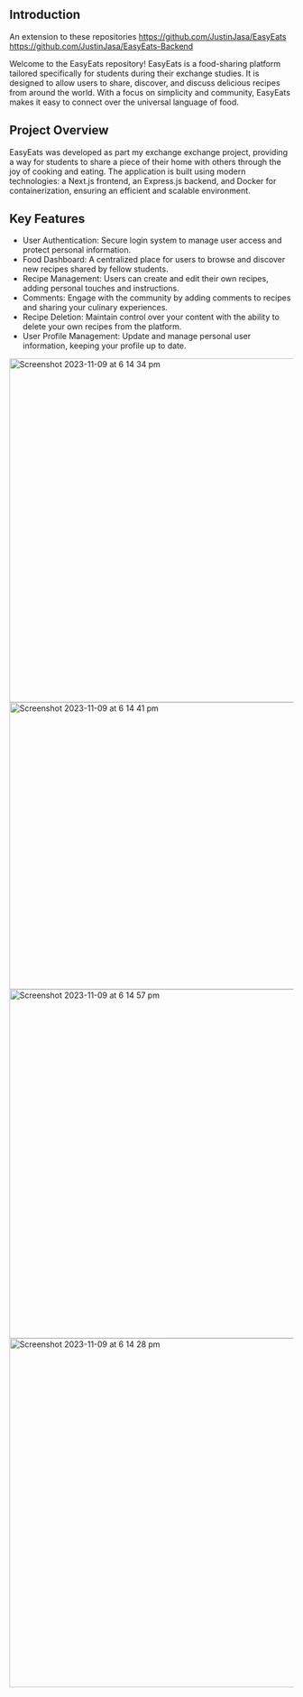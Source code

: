 ## Introduction

An extension to these repositories
https://github.com/JustinJasa/EasyEats
https://github.com/JustinJasa/EasyEats-Backend

Welcome to the EasyEats repository! EasyEats is a food-sharing platform tailored specifically for students during their exchange studies. It is designed to allow users to share, discover, and discuss delicious recipes from around the world. With a focus on simplicity and community, EasyEats makes it easy to connect over the universal language of food.

## Project Overview
EasyEats was developed as part my exchange exchange project, providing a way for students to share a piece of their home with others through the joy of cooking and eating. The application is built using modern technologies: a Next.js frontend, an Express.js backend, and Docker for containerization, ensuring an efficient and scalable environment.

## Key Features
- User Authentication: Secure login system to manage user access and protect personal information.
- Food Dashboard: A centralized place for users to browse and discover new recipes shared by fellow students.
- Recipe Management: Users can create and edit their own recipes, adding personal touches and instructions.
- Comments: Engage with the community by adding comments to recipes and sharing your culinary experiences.
- Recipe Deletion: Maintain control over your content with the ability to delete your own recipes from the platform.
- User Profile Management: Update and manage personal user information, keeping your profile up to date.

<img width="610" alt="Screenshot 2023-11-09 at 6 14 34 pm" src="https://github.com/JustinJasa/EasyEats-2.0/assets/67536354/07db2aca-3c1d-4b23-a02a-a4784f592fd5">
<img width="509" alt="Screenshot 2023-11-09 at 6 14 41 pm" src="https://github.com/JustinJasa/EasyEats-2.0/assets/67536354/76a066a5-6f2a-4bb2-8570-23cce9479125">
<img width="619" alt="Screenshot 2023-11-09 at 6 14 57 pm" src="https://github.com/JustinJasa/EasyEats-2.0/assets/67536354/d563475f-278e-4afc-8b50-b43abbae3c93">
<img width="619" alt="Screenshot 2023-11-09 at 6 14 28 pm" src="https://github.com/JustinJasa/EasyEats-2.0/assets/67536354/2624a535-7d83-4c59-bff6-28516d03a28e">
